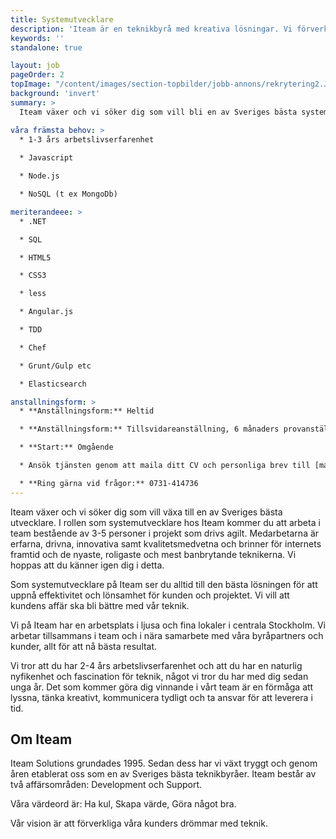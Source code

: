 ```yaml
---
title: Systemutvecklare
description: 'Iteam är en teknikbyrå med kreativa lösningar. Vi förverkligar dina idéer.'
keywords: ''
standalone: true

layout: job
pageOrder: 2
topImage: "/content/images/section-topbilder/jobb-annons/rekrytering2.JPG"
background: 'invert'
summary: >
  Iteam växer och vi söker dig som vill bli en av Sveriges bästa systemutvecklare. 

våra främsta behov: >
  * 1-3 års arbetslivserfarenhet
  
  * Javascript

  * Node.js

  * NoSQL (t ex MongoDb)

meriterandeee: >
  * .NET

  * SQL

  * HTML5

  * CSS3

  * less

  * Angular.js

  * TDD

  * Chef

  * Grunt/Gulp etc

  * Elasticsearch

anstallningsform: >
  * **Anställningsform:** Heltid

  * **Anställningsform:** Tillsvidareanställning, 6 månaders provanställning, sedan fast anställning.

  * **Start:** Omgående

  * Ansök tjänsten genom att maila ditt CV och personliga brev till [maria.carroll@iteam.se](mailto:maria.carroll@iteam.se)

  * **Ring gärna vid frågor:** 0731-414736
---
```


Iteam växer och vi söker dig som vill växa till en av Sveriges bästa utvecklare. 
I rollen som systemutvecklare hos Iteam kommer du att arbeta i team bestående av 3-5 personer i projekt som drivs agilt. Medarbetarna är erfarna, drivna, innovativa samt kvalitetsmedvetna och brinner för internets framtid och de nyaste, roligaste och mest banbrytande teknikerna. Vi hoppas att du känner igen dig i detta.

Som systemutvecklare på Iteam ser du alltid till den bästa lösningen för att uppnå effektivitet och lönsamhet för kunden och projektet. Vi vill att kundens affär ska bli bättre med vår teknik. 

Vi på Iteam har en arbetsplats i ljusa och fina lokaler i centrala Stockholm. Vi arbetar tillsammans i team och i nära samarbete med våra byråpartners och kunder, allt för att nå bästa resultat. 

Vi tror att du har 2-4 års arbetslivserfarenhet och att du har en naturlig nyfikenhet och fascination för teknik, något vi tror du har med dig sedan unga år. Det som kommer göra dig vinnande i vårt team är en förmåga att lyssna, tänka kreativt, kommunicera tydligt och ta ansvar för att leverera i tid.

## Om Iteam

Iteam Solutions grundades 1995. Sedan dess har vi växt tryggt och genom åren etablerat oss som en av Sveriges bästa teknikbyråer. Iteam består av två affärsområden: Development och Support.

Våra värdeord är: Ha kul, Skapa värde, Göra något bra.

Vår vision är att förverkliga våra kunders drömmar med teknik. 